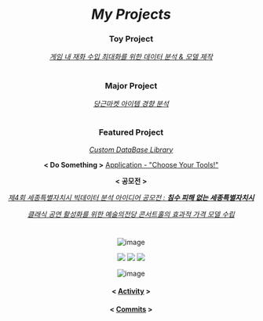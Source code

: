 <div align="center">
  
# ***My Projects***

### **Toy Project**
[*게임 내 재화 수입 최대화를 위한 데이터 분석 & 모델 제작*](https://github.com/CharmStrange/Project/tree/main/Python/ToyProjectFiles/PackAnalysis) 

#

### **Major Project**
[*당근마켓 아이템 경향 분석*](https://github.com/CharmStrange/Project/tree/main/Python/Text%20Analysis/%EB%8B%B9%EA%B7%BC)

#

### **Featured Project**

[*Custom DataBase Library*](https://github.com/CharmStrange/Project/tree/main/Python/DataFlows/CustomDB)

**< Do Something >**
[Application - "Choose Your Tools!"](Flutter/Choose_Your_Tools)

**< 공모전 >**

[*제4회 세종특별자치시 빅데이터 분석 아이디어 공모전 : ***침수 피해 없는 세종특별자치시****](https://github.com/CharmStrange/Project/tree/main/Python/%EC%A0%9C4%ED%9A%8C%20%EC%84%B8%EC%A2%85%ED%8A%B9%EB%B3%84%EC%9E%90%EC%B9%98%EC%8B%9C%20%EB%B9%85%EB%8D%B0%EC%9D%B4%ED%84%B0%20%EB%B6%84%EC%84%9D%20%EC%95%84%EC%9D%B4%EB%94%94%EC%96%B4%20%EA%B3%B5%EB%AA%A8%EC%A0%84)

[*클래식 공연 활성화를 위한 예술의전당 콘서트홀의 효과적 가격 모델 수립*](https://github.com/CharmStrange/Project/tree/main/Python/%ED%81%B4%EB%9E%98%EC%8B%9D%20%EA%B3%B5%EC%97%B0%20%ED%99%9C%EC%84%B1%ED%99%94%EB%A5%BC%20%EC%9C%84%ED%95%9C%20%EC%98%88%EC%88%A0%EC%9D%98%EC%A0%84%EB%8B%B9%20%EC%BD%98%EC%84%9C%ED%8A%B8%ED%99%80%EC%9D%98%20%ED%9A%A8%EA%B3%BC%EC%A0%81%20%EA%B0%80%EA%B2%A9%20%EB%AA%A8%EB%8D%B8%20%EC%88%98%EB%A6%BD(%EC%A0%95%ED%98%95%EB%8D%B0%EC%9D%B4%ED%84%B0%20%EB%B6%84%EC%84%9D%20%EB%B6%84%EC%95%BC))

#

![image](https://github.com/CharmStrange/Project/assets/105769152/4538316a-db85-4f23-a7f8-cee7cbe0d7c1)

<img src="https://img.shields.io/badge/Modeling-004466?style=flat&logo=nodered&logoColor=white" />
<img src="https://img.shields.io/badge/Integration-66595C?style=flat&logo=icinga&logoColor=white" />
<img src="https://img.shields.io/badge/Analytic-4ACBD6?style=flat&logo=googleanalytics&logoColor=white" />

![image](https://github.com/CharmStrange/Project/assets/105769152/7705e3d5-7176-4aa2-bb5b-d24d1c1e243c)

#### < [Activity](https://github.com/CharmStrange/Project/activity) >
#### < [Commits](https://github.com/CharmStrange/Project/commits/main/README.md) >
</div>
